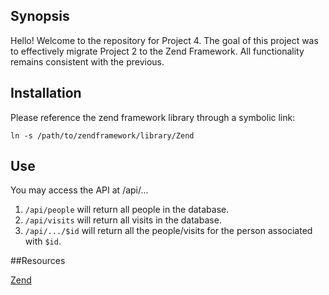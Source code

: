 ## Synopsis

Hello! Welcome to the repository for Project 4. The goal of this project was to effectively migrate Project 2 to the Zend Framework. All functionality remains consistent with the previous.

## Installation

Please reference the zend framework library through a symbolic link:

```ln -s /path/to/zendframework/library/Zend```

## Use

You may access the API at /api/...
1. ```/api/people``` will return all people in the database.
2. ```/api/visits``` will return all visits in the database.
3. ```/api/.../$id``` will return all the people/visits for the person associated with ```$id```.

##Resources

[Zend](www.framework.zend.com)
